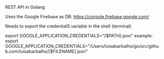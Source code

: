 REST API in Golang 

Uses the Google Firebase as DB: https://console.firebase.google.com/

Needs to export the credentialS variable in the shell (terminal)

export GOOGLE_APPLICATION_CREDENTIALS="[$PATH].json"
example: export GOOGLE_APPLICATION_CREDENTIALS="/Users/luisabarbalho/go/src/github.com/luisabarbalho/[$FILENAME].json" 